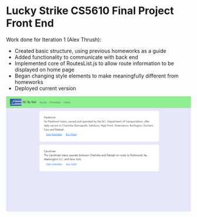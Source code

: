 # Lucky Strike CS5610 Final Project Front End

Work done for Iteration 1 (Alex Thrush):
- Created basic structure, using previous homeworks as a guide
- Added functionality to communicate with back end
- Implemented core of RoutesList.js to allow route information to be displayed on home page
- Began changing style elements to make meaningfully different from homeworks
- Deployed current version

![Alt text](public/images/iter1frontend.PNG?raw=true "Front page")